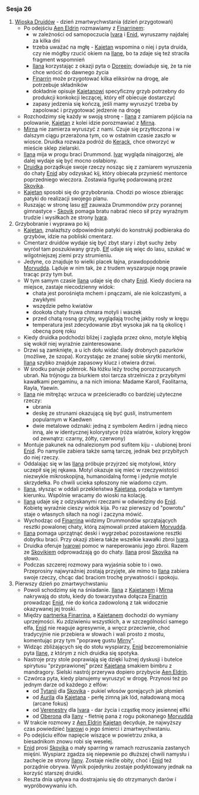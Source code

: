 ### Sesja 26
1. [Wioska Druidów](#l_wioska) - dzień zmartwychwstania (dzień przygotowań)
    * Po odejściu [Aen Eldrin](#r_aen_eldrin) rozmawiamy z [Finarrinem](#p_druid_finarrin):
        * w zależności od samopoczucia [Ivara](#p_ivar) i [Enid](#p_enid), wyruszamy najdalej za kilka dni
        * trzeba uważać na mgłę - [Kajetan](#g_kajetan) wspomina o niej i pyta druida, czy nie mógłby rzucić okiem na [Ilanę](#g_ilana), bo ta zdaje się też straciła fragment wspomnień
        * [Ilana](#g_ilana) korzystając z okazji pyta o [Doreein](#p_doreein); dowiaduje się, że ta nie chce wrócić do dawnego życia
        * [Finarrin](#p_druid_finarrin) może przygotować kilka eliksirów na drogę, ale potrzebuje składników
        * dokładnie opisuje [Kajetanowi](#g_kajetan) specyficzny grzyb potrzebny do produkcji konkokcji leczącej, który elf obiecuje dostarczyć
        * zapasy jedzenia się kończą, jeśli mamy wyruszyć trzeba by zapolować i przygotować jedzenie na drogę
    * Rozchodzimy się każdy w swoją stronę - [Ilana](#g_ilana) z zamiarem pójścia na polowanie, [Kajetan](#g_kajetan) z kolei idzie porozmawiać z [Mirną](#p_mirna).
    * [Mirna](#p_mirna) nie zamierza wyruszyć z nami. Czuje się przytłoczona i w dalszym ciągu przerażona tym, co w ostatnim czasie zaszło w wiosce. Druidka rozważa podróż do [Kerack](#l_kerack), chce otworzyć w mieście sklep zielarski.
    * [Ilana](#g_ilana) mija w progu braci Drummond. [Ivar](#p_ivar) wygląda ninajgorzej, ale dalej wydaje się być mocno osłabiony.
    * [Druidka](#g_ilana) porządkuje swoje rzeczy nosząc się z zamiarem wyruszenia do chaty [Enid](#p_enid) aby odzyskać kij, który obiecała przynieść mentorce poprzedniego wieczora. Zostawia figurkę podarowaną przez [Skovika](#p_skovik).
    * [Kajetan](#g_kajetan) sposobi się do grzybobrania. Chodzi po wiosce zbierając patyki do realizacji swojego planu. 
    * Ruszając w stronę lasu [elf](#g_kajetan) zauważa Drummondów przy porannej gimnastyce - [Skovik](#p_skovik) pomaga bratu nabrać nieco sił przy wyraźnym trudzie i wysiłkach ze strony [Ivara](#p_ivar).
2. Grzybobranie i wyprawa po kij
    * [Kajetan](#g_kajetan), znalazłszy odpowiednie patyki do konstrukji podbieraka do grzybów, idzie na pobliski cmentarz.
    * Cmentarz druidów wydaje się być zbyt stary i zbyt suchy żeby wyrósł tam poszukiwany grzyb. [Elf](#g_kajetan) udaje się więc do lasu, szukać w wilgotniejszej ziemi przy strumieniu.
    * Jedyne, co znajduje to wielki placek łajna, prawdopodobnie [Morvudda](#b_bizoktor). Ląduje w nim tak, że z trudem wyszarpuje nogę prawie tracąc przy tym but.
    * W tym samym czasie [Ilana](#g_ilana) udaje się do chaty [Enid](#g_ilana). Kiedy dociera na miejsce, zastaje niecodzienny widok: 
        * chata jest porośnięta mchem i pnączami, ale nie kolczastymi, a zwykłymi
        * wszędzie pełno kwiatów
        * dookoła chaty fruwa chmara motyli i waszek
        * przed chatą rosną grzyby, wyglądają trochę jakby rosły w kręgu
        * temperatura jest zdecydowanie zbyt wysoka jak na tą okolicę i obecną porę roku
    * Kiedy druidka podchodzi bliżej i zagląda przez okno, motyle kłębią się wokół niej wyraźnie zainteresowane.
    * Drzwi są zamknięte, a u ich dołu widać ślady drobnych pazurków (możliwe, że szopa). Korzystając ze znanej sobie skrytki mentorki, [Ilana](#g_ilana) szybko znajduje zapasowy klucz i otwiera drzwi.
    * W środku panuje półmrok. Na łóżku leży trochę porozrzucanych ubrań. Na trójnogu za biurkiem stoi tarcza strzelnicza z przybitymi kawałkami pergaminu, a na nich imiona: Madame Karoll, Faolitarna, Rayla, Yaewin.
    * [Ilana](#g_ilana) nie mitrężąc wrzuca w prześcieradło co bardziej użyteczne rzeczy:
        * ubrania
        * deskę ze strunami okazującą się być gusli, instrumentem popularnym w Kaedwen
        * dwie metalowe odznaki: jedną z symbolem Aedirn i jedną nieco inną, ale w identycznej kolorystyce (róża wiatrów, kolory kręgów od zewnątrz: czarny, żółty, czerwony)
    * Montuje pakunek na odnalezionym pod sufitem kiju - ulubionej broni [Enid](#p_enid). Po namyśle zabiera także samą tarczę, jednak bez przybitych do niej rzeczy.
    * Oddalając się w las [Ilana](#g_ilana) próbuje przyjrzeć się motylowi, który uczepił się jej rękawa. Motyl okazuje się mieć w rzeczywistości niezwykle mikroskopijną, humanoidalną formę i jedynie motyle skrzydełka. Po chwili ucieka spłoszony nie wiadomo czym.
    * [Ilana](#g_ilana), słysząc w oddali przekleństwa [Kajetana](#g_kajetan), podąża w tamtym kierunku. Wspólnie wracamy do wioski na kolację.
    * [Ilana](#g_ilana) udaje się z odzyskanymi rzeczami w odwiedziny do [Enid](#p_enid). Kobietę wyraźnie cieszy widok kija. Po raz pierwszy od "powrotu" staje o własnych siłach na nogi i zaczyna mówić.
    * Wychodząc od [Finarrina](#p_druid_finarrin) widzimy Drummondów sprzątających resztki powalonej chaty, którą zajmowali przed atakiem [Morvudda](#b_bizoktor). 
    * [Ilana](#g_ilana) pomaga uprzątnąć deski i wygrzebać pozostawione resztki dobytku braci. Przy okazji zbiera także wszelkie kawałki zbroi [Ivara](#p_ivar).
    * Druidka oferuje [Ivarowi](#p_ivar) pomoc w nareperowaniu jego zbroi. Razem ze [Skovikiem](#p_skovik) odprowadzają go do chaty. [Ilana](#g_ilana) prosi [Skovika](#p_skovik) na słowo.
    * Podczas szczerej rozmowy para wyjaśnia sobie to i owo. Przeprosiny najwyraźniej zostają przyjęte, ale mimo to [Ilana](#g_ilana) zabiera swoje rzeczy, chcąc dać braciom trochę prywatności i spokoju.
3. Pierwszy dzień po zmartwychwstaniu
    * Powoli schodzimy się na śniadanie. [Ilana](#g_ilana) z [Kajetanem](#g_kajetan) i [Mirną](#p_mirna) nakrywają do stołu, kiedy do towarzystwa dołącza [Finarrin](#p_druid_finarrin) prowadząc [Enid](#p_enid), nie do końca zadowoloną z tak widocznie okazywanej jej troski.
    * Między [partnerką Finarrina](#p_enid), a [Kajetanem](#g_kajetan) dochodzi do wymiany uprzejmości. Ku zdziwieniu wszystkich, a w szczególności samego elfa, [Enid](#p_enid) nie reaguje agresywnie, a wręcz przeciwnie, choć tradycyjnie nie przebiera w słowach i wali prosto z mostu, komentując przy tym "poprawę gustu [Mirny](#p_mirna)".
    * Widząc zbliżających się do stołu wyspiarzy, [Enid](#p_enid) bezceremonialnie pyta [Ilanę](#g_ilana), z którym z nich druidka się spotyka.
    * Nastroje przy stole poprawiają się dzięki luźnej dyskusji i butelce spirytusu "przyprawionej" przez [Kajetana](#g_kajetan) smakiem bimbru z mandragory. Sielski nastrój przerywa dopiero przybycie [Aen Eldrin](#r_aen_eldrin).
    * Czwórca pyta, kiedy planujemy wyruszyć w drogę. Przynosi też po jednym darze od każdego z elfów: 
        * od [Tytanii](#p_tytania) dla [Skovika](#p_skovik) - pukiel włosów gorejących jak płomień
        * od [Aurila](#p_auril) dla [Kajetana](#g_kajetan) - perłę zimną jak lód, naładowaną mocą (arcane fokus)
        * od [Verenestry](#p_verenestra) dla [Ivara](#p_ivar) - dar życia i cząstkę mocy jesiennej elfki
        * od [Oberona](#p_oberon) dla [Ilany](#g_ilana) - fletnię pana z rogu pokonanego [Morvudda](#b_bizoktor)
    * W trakcie rozmowy z [Aen Eldrin](#r_aen_eldrin) [Kajetan](#g_kajetan) decyduje, że najwyższy czas powiedzieć [Ivarowi](#p_ivar) o jego śmierci i zmartwychwstaniu.
    * Po odejściu elfów napięcie wiszące w powietrzu znika, a biesadnikom znowu robi się weselej.
    * [Enid](#p_enid) prosi [Skovika](#p_skovik) o mały sparring w ramach rozruszania zastanych mięśni. Wyspiarz zgadza się niepewnie po dłuższej chwili namysłu i zachęcie ze strony [Ilany](#g_ilana). Zostaje nieźle obity, choć i [Enid](#p_enid) też porządnie obrywa. Wynik pojedynku zostaje podyktowany jednak na korzyść starszej druidki.
    * Reszta dnia upływa na dostrajaniu się do otrzymanych darów i wypróbowywaniu ich.
